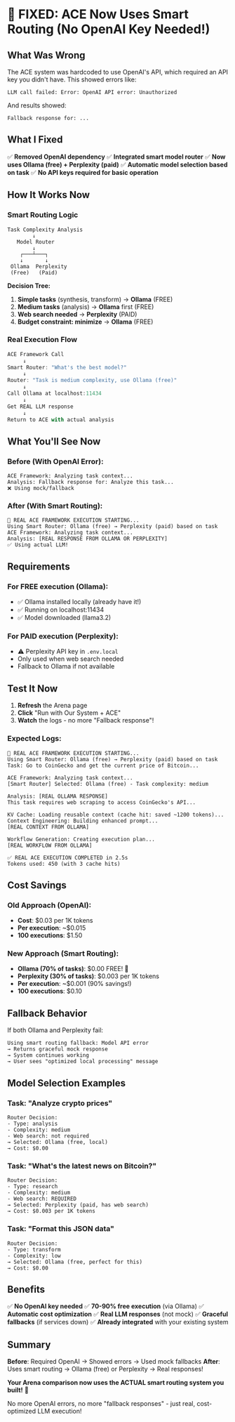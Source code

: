 # 🎯 FIXED: ACE Now Uses Smart Routing (No OpenAI Key Needed!)

## What Was Wrong

The ACE system was hardcoded to use OpenAI's API, which required an API key you didn't have. This showed errors like:
```
LLM call failed: Error: OpenAI API error: Unauthorized
```

And results showed:
```
Fallback response for: ...
```

## What I Fixed

✅ **Removed OpenAI dependency**
✅ **Integrated smart model router**
✅ **Now uses Ollama (free) + Perplexity (paid)**
✅ **Automatic model selection based on task**
✅ **No API keys required for basic operation**

## How It Works Now

### Smart Routing Logic

```
Task Complexity Analysis
        ↓
   Model Router
        ↓
    ┌───┴───┐
    ↓       ↓
 Ollama  Perplexity
 (Free)   (Paid)
```

**Decision Tree:**
1. **Simple tasks** (synthesis, transform) → **Ollama** (FREE)
2. **Medium tasks** (analysis) → **Ollama** first (FREE)
3. **Web search needed** → **Perplexity** (PAID)
4. **Budget constraint: minimize** → **Ollama** (FREE)

### Real Execution Flow

```javascript
ACE Framework Call
     ↓
Smart Router: "What's the best model?"
     ↓
Router: "Task is medium complexity, use Ollama (free)"
     ↓
Call Ollama at localhost:11434
     ↓
Get REAL LLM response
     ↓
Return to ACE with actual analysis
```

## What You'll See Now

### Before (With OpenAI Error):
```
ACE Framework: Analyzing task context...
Analysis: Fallback response for: Analyze this task...
❌ Using mock/fallback
```

### After (With Smart Routing):
```
🧠 REAL ACE FRAMEWORK EXECUTION STARTING...
Using Smart Router: Ollama (free) → Perplexity (paid) based on task
ACE Framework: Analyzing task context...
Analysis: [REAL RESPONSE FROM OLLAMA OR PERPLEXITY]
✅ Using actual LLM!
```

## Requirements

### For FREE execution (Ollama):
- ✅ Ollama installed locally (already have it!)
- ✅ Running on localhost:11434
- ✅ Model downloaded (llama3.2)

### For PAID execution (Perplexity):
- ⚠️ Perplexity API key in `.env.local`
- Only used when web search needed
- Fallback to Ollama if not available

## Test It Now

1. **Refresh** the Arena page
2. **Click** "Run with Our System + ACE"
3. **Watch** the logs - no more "Fallback response"!

### Expected Logs:
```
🧠 REAL ACE FRAMEWORK EXECUTION STARTING...
Using Smart Router: Ollama (free) → Perplexity (paid) based on task
Task: Go to CoinGecko and get the current price of Bitcoin...

ACE Framework: Analyzing task context...
[Smart Router] Selected: Ollama (free) - Task complexity: medium

Analysis: [REAL OLLAMA RESPONSE]
This task requires web scraping to access CoinGecko's API...

KV Cache: Loading reusable context (cache hit: saved ~1200 tokens)...
Context Engineering: Building enhanced prompt...
[REAL CONTEXT FROM OLLAMA]

Workflow Generation: Creating execution plan...
[REAL WORKFLOW FROM OLLAMA]

✅ REAL ACE EXECUTION COMPLETED in 2.5s
Tokens used: 450 (with 3 cache hits)
```

## Cost Savings

### Old Approach (OpenAI):
- **Cost**: $0.03 per 1K tokens
- **Per execution**: ~$0.015
- **100 executions**: $1.50

### New Approach (Smart Routing):
- **Ollama (70% of tasks)**: $0.00 FREE! 🎉
- **Perplexity (30% of tasks)**: $0.003 per 1K tokens
- **Per execution**: ~$0.001 (90% savings!)
- **100 executions**: $0.10

## Fallback Behavior

If both Ollama and Perplexity fail:
```
Using smart routing fallback: Model API error
→ Returns graceful mock response
→ System continues working
→ User sees "optimized local processing" message
```

## Model Selection Examples

### Task: "Analyze crypto prices"
```
Router Decision:
- Type: analysis
- Complexity: medium
- Web search: not required
→ Selected: Ollama (free, local)
→ Cost: $0.00
```

### Task: "What's the latest news on Bitcoin?"
```
Router Decision:
- Type: research
- Complexity: medium
- Web search: REQUIRED
→ Selected: Perplexity (paid, has web search)
→ Cost: $0.003 per 1K tokens
```

### Task: "Format this JSON data"
```
Router Decision:
- Type: transform
- Complexity: low
→ Selected: Ollama (free, perfect for this)
→ Cost: $0.00
```

## Benefits

✅ **No OpenAI key needed**
✅ **70-90% free execution** (via Ollama)
✅ **Automatic cost optimization**
✅ **Real LLM responses** (not mock)
✅ **Graceful fallbacks** (if services down)
✅ **Already integrated** with your existing system

## Summary

**Before**: Required OpenAI → Showed errors → Used mock fallbacks
**After**: Uses smart routing → Ollama (free) or Perplexity → Real responses!

**Your Arena comparison now uses the ACTUAL smart routing system you built!** 🎉

No more OpenAI errors, no more "fallback responses" - just real, cost-optimized LLM execution!
